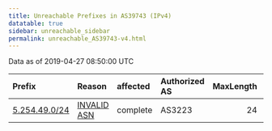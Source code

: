 ```yaml
---
title: Unreachable Prefixes in AS39743 (IPv4)
datatable: true
sidebar: unreachable_sidebar
permalink: unreachable_AS39743-v4.html
---
```


Data as of 2019-04-27 08:50:00 UTC


<div class="datatable-begin"></div>

| Prefix                                               | Reason                                                                                               | affected   | Authorized AS   |   MaxLength | Anchor                                         |   unreachable /24s |
|:-----------------------------------------------------|:-----------------------------------------------------------------------------------------------------|:-----------|:----------------|------------:|:-----------------------------------------------|-------------------:|
| [5.254.49.0/24](https://stat.ripe.net/5.254.49.0/24) | [INVALID ASN](https://rpki-validator.ripe.net/announcement-preview?asn=AS39743&prefix=5.254.49.0/24) | complete   | AS3223          |          24 | [RIPE](unreachable_RIPE_NCC_RPKI_Root-v4.html) |                  1 |

<div class="datatable-end"></div>